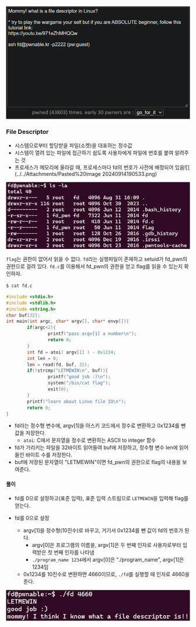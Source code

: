 ![](../../Attachments/1045E81F-2A44-4FA4-97FE-8684C5F0268F.png)


### File Descriptor
- 시스템으로부터 할당받을 파일(소켓)을 대표하는 정수값
- 시스템이 열려 있는 파일에 접근하기 쉽도록 사용자에게 파일에 번호를 붙여 알려주는 것
- 프로세스가 메모리에 올라갈 때, 프로세스마다 fd의 번호가 사전에 배정되어 있음![](../../Attachments/Pasted%20image 20240914190533.png)




![](../../Attachments/5C21E2AD-6031-4910-951F-46E0DA7C9A06.png)

`flag`는 권한이 없어서 읽을 수 없다.
`fd`라는 실행파일이 존재하고 setuid가 fd_pwn의 권한으로 걸려 있다. `fd.c`를 이용해서 fd_pwn의 권한을 얻고 flag를 읽을 수 있는지 확인하자.

`$ cat fd.c`

```c
#include <stdio.h>
#include <stdlib.h>
#include <string.h>
char buf[32];
int main(int argc, char* argv[], char* envp[]){
        if(argc<2){
                printf("pass argv[1] a number\n");
                return 0;
        }
        int fd = atoi( argv[1] ) - 0x1234;
        int len = 0;
        len = read(fd, buf, 32);
        if(!strcmp("LETMEWIN\n", buf)){
                printf("good job :)\n");
                system("/bin/cat flag");
                exit(0);
        }
        printf("learn about Linux file IO\n");
        return 0;
}
```
- fd라는 정수형 변수에, argv\[1]을 아스키 코드에서 정수로 변환하고 0x1234를 뺀 값을 저장한다.
	- `atoi`: C에서 문자열을 정수로 변환하는 ASCII to integer 함수
- fd가 가리키는 파일을 32바이트 읽어들여 buf에 저장하고, 정수형 변수 len에 읽어들인 바이트 수를 저장한다.
- buf에 저장된 문자열이 "LETMEWIN"이면 fd_pwn의 권한으로 flag의 내용을 보여준다.


#### 풀이
- fd를 0으로 설정하고(표준 입력), 표준 입력 스트림으로 `LETMEWIN`을 입력해 flag를 얻는다.

- fd를 0으로 설정
	- argv[1]을 정수형(10진수)로 바꾸고, 거기서 0x1234를 뺀 값이 fd의 번호가 된다.
		- argv[0]은 프로그램의 이름을, argv[1]은 두 번째 인자로 사용자로부터 입력받은 첫 번째 인자를 나타냄
		- `./program_name 1234`에서 argv[0]은 "./program_name", argv[1]은 1234임
	- 0x1234를 10진수로 변환하면 4660이므로, `./fd`를 실행할 때 인자로 4660을 준다.

![](../../Attachments/72C6E3B3-C7E9-45AC-A77A-AA8411848AFA.png)
